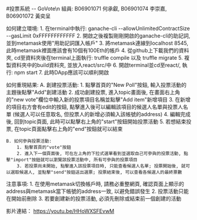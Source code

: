 #投票系統 -- GoVote\n
組員: B06901071 何承叡, B06901074 李崇嘉, B06901072 黃奕呈

如何建立環境:
	1. 在terminal中執行: ganache-cli --allowUnlimitedContractSize  --gasLimit 0xFFFFFFFFFFFF
	2. 開啟之後複製剛剛開啟的ganache-cli的助記詞, 並到metamask使用"用助記詞匯入帳戶"
	3. 將metamask連線到localhost 8545, 此時metamask裡面應該會有10個有100Eth的帳戶
	4. 從github上下載我們的資料夾, cd至資料夾後在terminal上面執行: truffle compile 以及 truffle migrate
	5. 複製資料夾中的build資料夾, 並放入react/src/中
	6. 開啟terminal並cd至react/, 執行: npm start
	7. 此時DApp應該可以順利開啟

如何重現結果:
	A. 創建投票活動:
		1. 點擊首頁的"New Poll"按鈕, 輸入投票活動的主題後點擊"Add"創建活動
		2. 成功創建投票, 進入topic畫面後, 在畫面右上角的"new vote"欄位中輸入新的投票項目名稱並點擊"Add item"新增項目
		3. 在新增的項目右方會有edit的按鈕, 點擊進入後可以編輯該項目的候選人名單與投票人名單 (候選人可以任意取名, 但投票人的新增必須輸入該帳號的address)
		4. 編輯完成後, 回到topic頁面, 此時可以點擊右上角的"start"按鈕開始投票活動
		5. 若想結束投票, 在topic頁面點擊右上角的"end"按鈕就可以結束

	B. 如何參與投票活動:
		1. 點擊首頁的"vote"按鈕
		2. 進入下一個頁面後, 可在左上角的下拉式選單看到並選取自己可參與的投票活動, 點擊"import"按鈕就可以瀏覽該投票活動中, 所有可參與的投票項目
		3. 若投票尚未開始, 點擊進入該投票項目時, 只能查看候選人名單; 投票開始後, 就可以選取候選人, 並點擊"send"按鈕送出選票; 投票結束後, 可以查看各候選人的最終票數

注意事項:
	1. 在使用metamask切換帳戶時, 請務必重整網頁, 確認頁面上顯示的address與metamask當下帳號的address一致, 以避免錯誤發生
	2. 投票活動只能在開始前刪除
	3. 若要創建新的投票活動, 必須先刪除或結束前一個創建的活動


影片連結：
	https://youtu.be/HHoWXSFEvwM